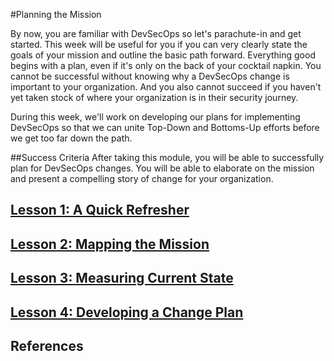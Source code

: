 #Planning the Mission

By now, you are familiar with DevSecOps so let's parachute-in and get started.  This week will be useful for you if you can very clearly state the goals of your mission and outline the basic path forward.  Everything good begins with a plan, even if it's only on the back of your cocktail napkin.  You cannot be successful without knowing why a DevSecOps change is important to your organization.  And you also cannot succeed if you haven't yet taken stock of where your organization is in their security journey.  

During this week, we'll work on developing our plans for implementing DevSecOps so that we can unite Top-Down and Bottoms-Up efforts before we get too far down the path.  

##Success Criteria
After taking this module, you will be able to successfully plan for DevSecOps changes.  You will be able to elaborate on the mission and present a compelling story of change for your organization.

## [Lesson 1: A Quick Refresher]() 


## [Lesson 2: Mapping the Mission]()


## [Lesson 3: Measuring Current State]()


## [Lesson 4: Developing a Change Plan]()



## References

